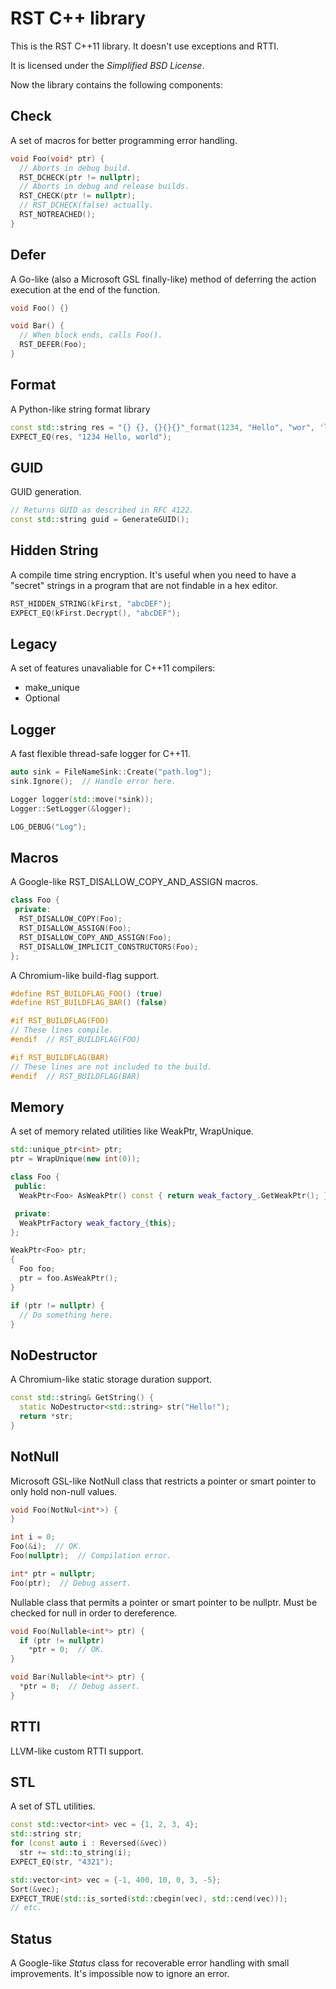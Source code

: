 # RST C++ library

This is the RST C++11 library.
It doesn't use exceptions and RTTI.

It is licensed under the _Simplified BSD License_.

Now the library contains the following components:

## Check
  A set of macros for better programming error handling.

```cpp
void Foo(void* ptr) {
  // Aborts in debug build.
  RST_DCHECK(ptr != nullptr);
  // Aborts in debug and release builds.
  RST_CHECK(ptr != nullptr);
  // RST_DCHECK(false) actually.
  RST_NOTREACHED();
}
```

## Defer
  A Go-like (also a Microsoft GSL finally-like) method of deferring the action
  execution at the end of the function.

```cpp
void Foo() {}

void Bar() {
  // When block ends, calls Foo().
  RST_DEFER(Foo);
}
```

## Format
  A Python-like string format library

```cpp
const std::string res = "{} {}, {}{}{}"_format(1234, "Hello", "wor", 'l', 'd');
EXPECT_EQ(res, "1234 Hello, world");
```

## GUID
  GUID generation.

```cpp
// Returns GUID as described in RFC 4122.
const std::string guid = GenerateGUID();
```

## Hidden String
  A compile time string encryption. It's useful when you need to have a
  "secret" strings in a program that are not findable in a hex editor.

```cpp
RST_HIDDEN_STRING(kFirst, "abcDEF");
EXPECT_EQ(kFirst.Decrypt(), "abcDEF");
```

## Legacy
  A set of features unavaliable for C++11 compilers:
  * make_unique<T>
  * Optional<T>

## Logger
  A fast flexible thread-safe logger for C++11.

```cpp
auto sink = FileNameSink::Create("path.log");
sink.Ignore();  // Handle error here.

Logger logger(std::move(*sink));
Logger::SetLogger(&logger);

LOG_DEBUG("Log");
```

## Macros
  A Google-like RST_DISALLOW_COPY_AND_ASSIGN macros.

```cpp
class Foo {
 private:
  RST_DISALLOW_COPY(Foo);
  RST_DISALLOW_ASSIGN(Foo);
  RST_DISALLOW_COPY_AND_ASSIGN(Foo);
  RST_DISALLOW_IMPLICIT_CONSTRUCTORS(Foo);
};
```
  A Chromium-like build-flag support.

```cpp
#define RST_BUILDFLAG_FOO() (true)
#define RST_BUILDFLAG_BAR() (false)

#if RST_BUILDFLAG(FOO)
// These lines compile.
#endif  // RST_BUILDFLAG(FOO)

#if RST_BUILDFLAG(BAR)
// These lines are not included to the build.
#endif  // RST_BUILDFLAG(BAR)
```

## Memory
  A set of memory related utilities like WeakPtr, WrapUnique.

```cpp
std::unique_ptr<int> ptr;
ptr = WrapUnique(new int(0));

class Foo {
 public:
  WeakPtr<Foo> AsWeakPtr() const { return weak_factory_.GetWeakPtr(); }

 private:
  WeakPtrFactory weak_factory_{this};
};

WeakPtr<Foo> ptr;
{
  Foo foo;
  ptr = foo.AsWeakPtr();
}

if (ptr != nullptr) {
  // Do something here.
}
```

## NoDestructor
  A Chromium-like static storage duration support.

```cpp
const std::string& GetString() {
  static NoDestructor<std::string> str("Hello!");
  return *str;
}
```

## NotNull
  Microsoft GSL-like NotNull class that restricts a pointer or smart pointer to
  only hold non-null values.

```cpp
void Foo(NotNul<int*>) {
}

int i = 0;
Foo(&i);  // OK.
Foo(nullptr);  // Compilation error.

int* ptr = nullptr;
Foo(ptr);  // Debug assert.
```

Nullable class that permits a pointer or smart pointer to be nullptr. Must be
checked for null in order to dereference.
```cpp
void Foo(Nullable<int*> ptr) {
  if (ptr != nullptr)
    *ptr = 0;  // OK.
}

void Bar(Nullable<int*> ptr) {
  *ptr = 0;  // Debug assert.
}
```

## RTTI
  LLVM-like custom RTTI support.

## STL
  A set of STL utilities.

```cpp
const std::vector<int> vec = {1, 2, 3, 4};
std::string str;
for (const auto i : Reversed(&vec))
  str += std::to_string(i);
EXPECT_EQ(str, "4321");

std::vector<int> vec = {-1, 400, 10, 0, 3, -5};
Sort(&vec);
EXPECT_TRUE(std::is_sorted(std::cbegin(vec), std::cend(vec)));
// etc.
```

## Status
  A Google-like _Status_ class for recoverable error handling with small
  improvements. It's impossible now to ignore an error.

